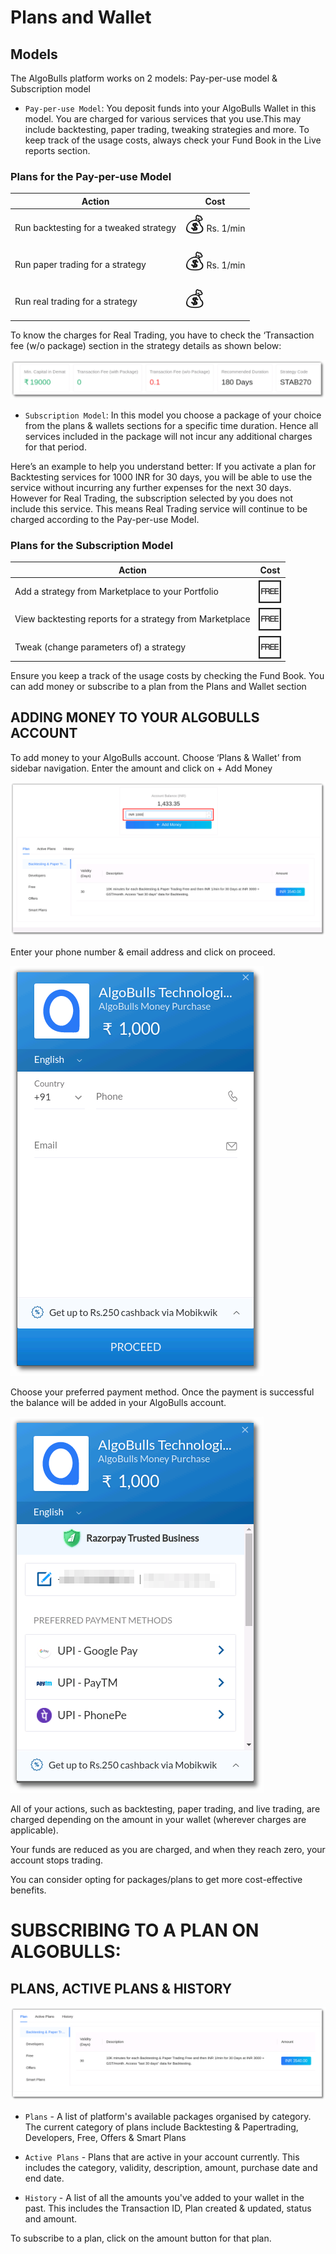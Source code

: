 # Plans and Wallet

## Models

The AlgoBulls platform works on 2 models: Pay-per-use model & Subscription model 

* `Pay-per-use Model`: You deposit funds into your AlgoBulls Wallet in this model. You are charged for various services that you use.This may include backtesting, paper trading, tweaking strategies and more. To keep track of the usage costs, always check your Fund Book in the Live reports section.

### Plans for the Pay-per-use Model

| Action                                                   | Cost |
|----------------------------------------------------------|------|
| Run backtesting for a tweaked strategy                   | <font size=6>💰</font> Rs. 1/min   |
| Run paper trading for a strategy                         | <font size=6>💰</font> Rs. 1/min    |
| Run real trading for a strategy                          | <font size=6>💰</font>    |

To know the charges for Real Trading, you have to check the ‘Transaction fee (w/o package) section in the strategy details as shown below: 

![StrategyCard](imgs/sc2.png)

* `Subscription Model`: 
In this model you choose a package of your choice from the plans & wallets sections for a specific time duration. Hence all services included in the package will not incur any additional charges for that period. 

Here’s an example to help you understand better: 
If you activate a plan for Backtesting services for 1000 INR for 30 days, you will be able to use the service without incurring any further expenses for the next 30 days.
However for Real Trading, the subscription selected by you does not include this service. This means Real Trading service will continue to be charged according to the Pay-per-use Model. 

### Plans for the Subscription Model

| Action                                                   | Cost |
|----------------------------------------------------------|------|
| Add a strategy from Marketplace to your Portfolio        | <font size=6>🆓</font>  |
| View backtesting reports for a strategy from Marketplace | <font size=6>🆓</font>   |
| Tweak (change parameters of) a strategy                  | <font size=6>🆓</font>   |

Ensure you keep a track of the usage costs by checking the Fund Book. You can add money or subscribe to a plan from the Plans and Wallet section

## ADDING MONEY TO YOUR ALGOBULLS ACCOUNT

To add money to your AlgoBulls account. Choose ‘Plans & Wallet’ from sidebar navigation. Enter the amount and click on + Add Money 

![Nav](imgs/pw1.png)

Enter your phone number & email address and click on proceed. 

![Nav](imgs/pw2.png)

Choose your preferred payment method. Once the payment is successful the balance will be added in your AlgoBulls account. 

![Nav](imgs/pw3.png)

All of your actions, such as backtesting, paper trading, and live trading, are charged depending on the amount in your wallet (wherever charges are applicable).

Your funds are reduced as you are charged, and when they reach zero, your account stops trading.

You can consider opting for packages/plans to get more cost-effective benefits.

# SUBSCRIBING TO A PLAN ON ALGOBULLS: 

## PLANS, ACTIVE PLANS & HISTORY

![Nav](imgs/pw4.png)

* `Plans` - A list of platform's available packages organised by category. The current category of plans include Backtesting & Papertrading, Developers, Free, Offers & Smart Plans

* `Active Plans` - Plans that are active in your account currently. This includes the category, validity, description, amount, purchase date and end date. 

* `History` - A list of all the amounts you've added to your wallet in the past. This includes the Transaction ID, Plan created & updated, status and amount. 

To subscribe to a plan, click on the amount button for that plan. 

